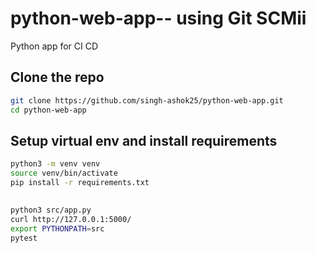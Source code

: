 # python-web-app-- using Git SCMii
Python app for CI CD







## Clone the repo 
```sh
git clone https://github.com/singh-ashok25/python-web-app.git
cd python-web-app
```





## Setup virtual env and install requirements
```sh    
python3 -m venv venv
source venv/bin/activate
pip install -r requirements.txt

```






## 
```sh
python3 src/app.py 
curl http://127.0.0.1:5000/ 
export PYTHONPATH=src
pytest
```

